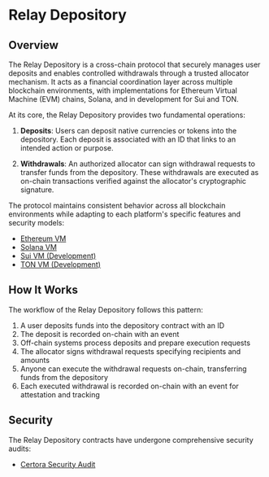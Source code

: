 # Relay Depository

## Overview

The Relay Depository is a cross-chain protocol that securely manages user deposits and enables controlled withdrawals through a trusted allocator mechanism. It acts as a financial coordination layer across multiple blockchain environments, with implementations for Ethereum Virtual Machine (EVM) chains, Solana, and in development for Sui and TON.

At its core, the Relay Depository provides two fundamental operations:

1. **Deposits**: Users can deposit native currencies or tokens into the depository. Each deposit is associated with an ID that links to an intended action or purpose.

2. **Withdrawals**: An authorized allocator can sign withdrawal requests to transfer funds from the depository. These withdrawals are executed as on-chain transactions verified against the allocator's cryptographic signature.

The protocol maintains consistent behavior across all blockchain environments while adapting to each platform's specific features and security models:

- [Ethereum VM](./docs/EthereumVMImplementation.md)
- [Solana VM](./docs/SolanaVMImplementation.md)
- [Sui VM (Development)](./packages/sui-vm/)
- [TON VM (Development)](./packages/ton-vm/)

## How It Works

The workflow of the Relay Depository follows this pattern:

1. A user deposits funds into the depository contract with an ID
2. The deposit is recorded on-chain with an event
3. Off-chain systems process deposits and prepare execution requests
4. The allocator signs withdrawal requests specifying recipients and amounts
5. Anyone can execute the withdrawal requests on-chain, transferring funds from the depository
6. Each executed withdrawal is recorded on-chain with an event for attestation and tracking

## Security

The Relay Depository contracts have undergone comprehensive security audits:

- [Certora Security Audit](./audit-reports/Certora-Relay-Escrow-Report.pdf)
